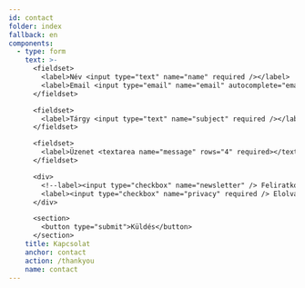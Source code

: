 ```yaml
---
id: contact
folder: index
fallback: en
components:
  - type: form
    text: >-
      <fieldset>
        <label>Név <input type="text" name="name" required /></label>   
        <label>Email <input type="email" name="email" autocomplete="email" required /></label>
      </fieldset>

      <fieldset>
        <label>Tárgy <input type="text" name="subject" required /></label>
      </fieldset>

      <fieldset>
        <label>Üzenet <textarea name="message" rows="4" required></textarea></label>
      </fieldset>

      <div>
        <!--label><input type="checkbox" name="newsletter" /> Feliratkozom a hírlevelükre</label><br><br-->
        <label><input type="checkbox" name="privacy" required /> Elolvastam és elfogadom az <a href="hu/legal/privacy-policy" target="_blank">adatkezelési tájékoztatót</a>.</label><br><br>
      </div>

      <section>
        <button type="submit">Küldés</button>
      </section>
    title: Kapcsolat
    anchor: contact
    action: /thankyou
    name: contact
---
```

